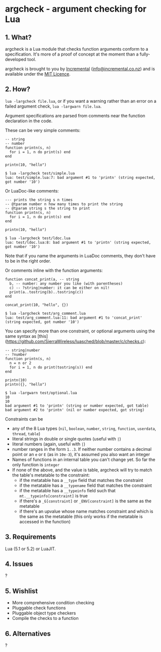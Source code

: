 # argcheck - argument checking for Lua

## 1. What?

argcheck is a Lua module that checks function arguments conform to a
specification.
It's more of a proof of concept at the moment than a fully-developed tool.

argcheck is brought to you by [Incremental](http://www.incremental.co.nz/) (<info@incremental.co.nz>)
and is available under the
[MIT Licence](http://www.opensource.org/licenses/mit-license.php).


## 2. How?

`lua -largcheck file.lua`, or if you want a warning rather than an error
on a failed argument check, `lua -largwarn file.lua`.

Argument specifications are parsed from comments near the function declaration
in the code.

These can be very simple comments:

    -- string
    -- number
    function printn(s, n)
      for i = 1, n do print(s) end
    end

    printn(10, "hello")

    $ lua -largcheck test/simple.lua 
    lua: test/simple.lua:7: bad argument #1 to 'printn' (string expected, got number '10')

Or LuaDoc-like comments:

    --- prints the string s n times
    -- @tparam number n how many times to print the string
    -- @tparam string s the string to print
    function printn(s, n)
      for i = 1, n do print(s) end
    end

    printn(10, "hello")

    $ lua -largcheck test/ldoc.lua 
    lua: test/ldoc.lua:8: bad argument #1 to 'printn' (string expected, got number '10')

Note that if you name the arguments in LuaDoc comments, they don't have to be
in the right order.

Or comments inline with the function arguments:

    function concat_print(a, -- string
      b, -- number: any number you like (with parentheses)
      c) -- ?string|number: it can be either on nil!
      print(a..tostring(b)..tostring(c))
    end

    concat_print(10, "hello", {})

    $ lua -largcheck test/arg_comment.lua 
    lua: test/arg_comment.lua:11: bad argument #1 to 'concat_print' (string expected, got number '10')

You can specify more than one constraint, or optional arguments using the same
syntax as [this]
(https://github.com/SierraWireless/luasched/blob/master/c/checks.c):

    -- string|number
    -- ?number
    function printn(s, n)
      n = n or 2
      for i = 1, n do print(tostring(s)) end
    end

    printn(10)
    printn({}, "hello")

    $ lua -largwarn test/optional.lua 
    10
    10
    bad argument #1 to 'printn' (string or number expected, got table)
    bad argument #2 to 'printn' (nil or number expected, got string)

Constraints can be
  * any of the 8 Lua types (`nil`, `boolean`, `number`, `string`, `function`, `userdata`, `thread`, `table`)
  * literal strings in double or single quotes (useful with `|`)
  * literal numbers (again, useful with `|`)
  * number ranges in the form `1..3`.  If neither number contains a decimal point or an `e` or `E` (as in `10e-3`), it's assumed you also want an integer
  * Names of functions in an internal table you can't change yet.  So far the only function is `integer`
  * If none of the above, and the value is table, argcheck will try to match
the table's metatable to the constraint:
    + if the metatable has a `__type` field that matches the constraint
    + if the metatable has a `__typename` field that matches the constraint
    + if the metatable has a `__typeinfo` field such that `mt.__typeinfo[constraint]` is true
    + if there's a `_G[constraint]` or `_ENV[constraint]` is the same as the metatable
    + if there's an upvalue whose name matches constraint and which is the same as the metatable (this only works if the metatable is accessed in the function)


## 3. Requirements

Lua (5.1 or 5.2) or LuaJIT.


## 4. Issues

?

## 5. Wishlist

+ More comprehensive condition checking
+ Pluggable check functions
+ Pluggable object type checkers
+ Compile the checks to a function


## 6. Alternatives

?

